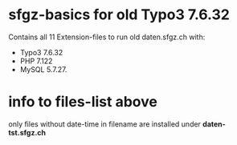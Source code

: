 # sfgz-basics for old Typo3 7.6.32
Contains all 11 Extension-files to run old daten.sfgz.ch with:

- Typo3 7.6.32
- PHP 7.122
- MySQL 5.7.27.

# info to files-list above 
only files without date-time in filename are installed under **daten-tst.sfgz.ch**

